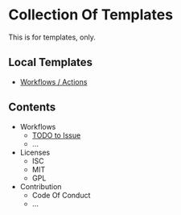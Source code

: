 # Collection Of Templates
This is for templates, only.

## Local Templates
- [Workflows / Actions](.locals/Workflows_Actions.md)

## Contents
- Workflows
  - [TODO to Issue](workflows/todo.md)
  - ...
- Licenses
  - ISC
  - MIT
  - GPL
- Contribution
  - Code Of Conduct
  - ...
